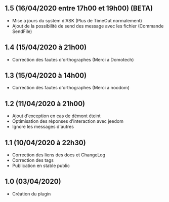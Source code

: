 ## 1.5 (16/04/2020 entre 17h00 et 19h00) (BETA)
- Mise a jours du system d'ASK (Plus de TimeOut normalement)
- Ajout de la possibilité de send des message avec les fichier (Commande SendFile)

## 1.4 (15/04/2020 à 21h00)
- Correction des fautes d'orthographes (Merci a Domotech)

## 1.3 (15/04/2020 à 14h00)
- Correction des fautes d'orthographes (Merci a noodom)

## 1.2 (11/04/2020 à 21h00)

- Ajout d'exception en cas de démont éteint
- Optimisation des réponses d'interaction avec jeedom
- Ignore les messages d'autres 

## 1.1 (10/04/2020 à 22h30)

- Correction des liens des docs et ChangeLog
- Correction des tags
- Publication en stable public

## 1.0 (03/04/2020)
- Création du plugin 
